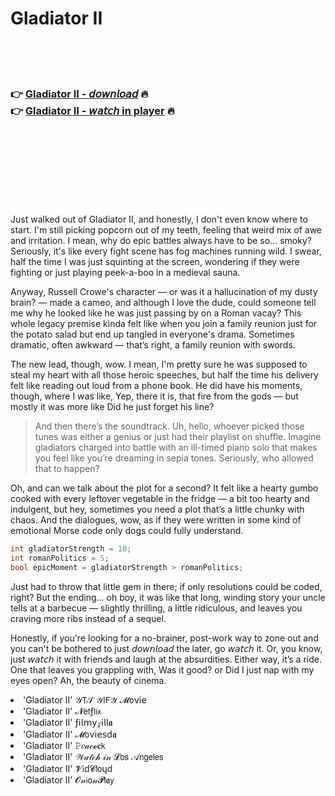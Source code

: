 <h1>Gladiator II</h1>

<br><br><br>

<h3>👉 <a href="https://Ronalds-liponthero1977.github.io/eattnhahhh/">Gladiator II - 𝘥𝘰𝘸𝘯𝘭𝘰𝘢𝘥</a> 🔥<br>
👉 <a href="https://Ronalds-liponthero1977.github.io/eattnhahhh/">Gladiator II - 𝘸𝘢𝘵𝘤𝘩 in player</a> 🔥
</h3>



<br><br><br><br><br><br><br>


Just walked out of Gladiator II, and honestly, I don't even know where to start. I'm still picking popcorn out of my teeth, feeling that weird mix of awe and irritation. I mean, why do epic battles always have to be so... smoky? Seriously, it's like every fight scene has fog machines running wild. I swear, half the time I was just squinting at the screen, wondering if they were fighting or just playing peek-a-boo in a medieval sauna.

Anyway, Russell Crowe's character — or was it a hallucination of my dusty brain? — made a cameo, and although I love the dude, could someone tell me why he looked like he was just passing by on a Roman vacay? This whole legacy premise kinda felt like when you join a family reunion just for the potato salad but end up tangled in everyone's drama. Sometimes dramatic, often awkward — that’s right, a family reunion with swords.

The new lead, though, wow. I mean, I'm pretty sure he was supposed to steal my heart with all those heroic speeches, but half the time his delivery felt like reading out loud from a phone book. He did have his moments, though, where I was like, Yep, there it is, that fire from the gods — but mostly it was more like Did he just forget his line?

> And then there’s the soundtrack. Uh, hello, whoever picked those tunes was either a genius or just had their playlist on shuffle. Imagine gladiators charged into battle with an ill-timed piano solo that makes you feel like you’re dreaming in sepia tones. Seriously, who allowed that to happen?

Oh, and can we talk about the plot for a second? It felt like a hearty gumbo cooked with every leftover vegetable in the fridge — a bit too hearty and indulgent, but hey, sometimes you need a plot that’s a little chunky with chaos. And the dialogues, wow, as if they were written in some kind of emotional Morse code only dogs could fully understand.

```csharp
int gladiatorStrength = 10;
int romanPolitics = 5;
bool epicMoment = gladiatorStrength > romanPolitics;
```

Just had to throw that little gem in there; if only   resolutions could be coded, right? But the ending... oh boy, it was like that long, winding story your uncle tells at a barbecue — slightly thrilling, a little ridiculous, and leaves you craving more ribs instead of a sequel.

Honestly, if you're looking for a no-brainer, post-work way to zone out and you can't be bothered to just 𝘥𝘰𝘸𝘯𝘭𝘰𝘢𝘥 the   later, go 𝘸𝘢𝘵𝘤𝘩 it. Or, you know, just 𝘸𝘢𝘵𝘤𝘩 it with friends and laugh at the absurdities. Either way, it’s a ride. One that leaves you grappling with, Was it good? or Did I just nap with my eyes open? Ah, the beauty of cinema.

<li>'Gladiator II' 𝒴𝖳𝒮 𝒴𝖨𝖥𝒴 𝓜𝗈ν𝗂𝖾</li>
<li>'Gladiator II' 𝓝𝖾𝗍ƒ𝗅𝗂𝗑</li>
<li>'Gladiator II' ƒ𝗂𝗅𝗆𝗒𝓏𝗂𝗅𝗅𝖆</li>
<li>'Gladiator II' 𝓜𝗈ν𝗂𝖾𝗌ԁ𝖆</li>
<li>'Gladiator II' 𝙿𝑒𝒶𝒸𝓸𝐜𝗄</li>
<li>'Gladiator II' 𝒲𝒶𝓉𝒸𝒽 𝒾𝓃 𝓛𝗈𝗌 𝒜𝗇𝗀𝖾𝗅𝖾𝗌</li>
<li>'Gladiator II' 𝓥𝗂ԁ𝓒𝗅𝗈ųԁ</li>
<li>'Gladiator II' 𝓞𝓃𝗂𝗈𝓃𝓟𝗅𝖆𝗒</li>
